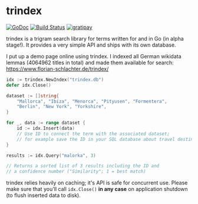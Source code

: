 trindex
=======

[![GoDoc](https://godoc.org/github.com/flosch/trindex?status.png)](https://godoc.org/github.com/flosch/trindex)
[![Build Status](https://travis-ci.org/flosch/trindex.svg?branch=master)](https://travis-ci.org/flosch/trindex)
[![gratipay](http://img.shields.io/badge/gratipay-support%20trindex-brightgreen.svg)](https://gratipay.com/flosch/)

trindex is a trigram search library for terms written for and in Go (in alpha stage!). It provides a very simple API
and ships with its own database.

I put up a demo page online using trindex. I indexed all German wikidata lemmas (4064962 titles in total) and made them available for search: https://www.florian-schlachter.de/trindex/

```go
idx := trindex.NewIndex("trindex.db")
defer idx.Close()

dataset := []string{
    "Mallorca", "Ibiza", "Menorca", "Pityusen", "Formentera", 
    "Berlin", "New York", "Yorkshire",
}

for _, data := range dataset {
    id := idx.Insert(data)
    // Use ID to connect the term with the associated dataset;
    // for example save the ID in your SQL database about travel destinations
}

results := idx.Query("malorka", 3)

// Returns a sorted list of 3 results including the ID and
// a confidence number ("Similarity"; 1 = best match) 
```

trindex relies heavily on caching; it's API is safe for concurrent use. Please make sure that you'll call `idx.Close()`
**in any case** on application shutdown (to flush inserted data to disk).
